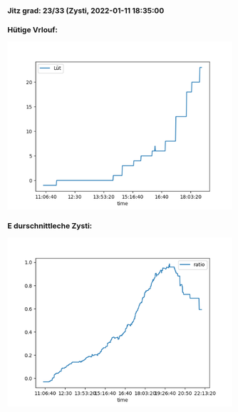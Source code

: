 ### Jitz grad: 23/33 (Zysti, 2022-01-11 18:35:00

### Hütige Vrlouf:
![Graph](Today.png)

### E durschnittleche Zysti:
![Graph](Zysti.png)